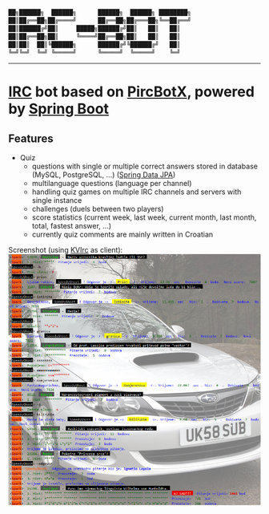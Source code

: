 >
    ██╗██████╗  ██████╗      ██████╗  ██████╗ ████████╗
    ██║██╔══██╗██╔════╝      ██╔══██╗██╔═══██╗╚══██╔══╝
    ██║██████╔╝██║     █████╗██████╔╝██║   ██║   ██║   
    ██║██╔══██╗██║     ╚════╝██╔══██╗██║   ██║   ██║   
    ██║██║  ██║╚██████╗      ██████╔╝╚██████╔╝   ██║   
    ╚═╝╚═╝  ╚═╝ ╚═════╝      ╚═════╝  ╚═════╝    ╚═╝   

---
# [IRC](http://en.wikipedia.org/wiki/Internet_Relay_Chat) bot based on [PircBotX](http://code.google.com/p/pircbotx/), powered by [Spring Boot](http://projects.spring.io/spring-boot/)

## Features
* Quiz
	* questions with single or multiple correct answers stored in database (MySQL, PostgreSQL, ...) ([Spring Data 		JPA](http://projects.spring.io/spring-data-jpa/))
	* multilanguage questions (language per channel)
	* handling quiz games on multiple IRC channels and servers with single instance
	* challenges (duels between two players)
	* score statistics (current week, last week, current month, last month, total, fastest answer, ...)
	* currently quiz comments are mainly written in Croatian

Screenshot (using [KVIrc](http://www.kvirc.net/) as client):
![Screenshot.jpg](https://raw.githubusercontent.com/ztomic/irc-bot/master/irc-bot/doc/Screenshot.png)
